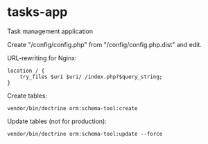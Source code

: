# tasks-app
Task management application

Create "/config/config.php" from "/config/config.php.dist" and edit.

URL-rewriting for Nginx:
~~~
location / {
    try_files $uri $uri/ /index.php?$query_string;
}
~~~

Create tables:
~~~
vendor/bin/doctrine orm:schema-tool:create
~~~

Update tables (not for production):
~~~
vendor/bin/doctrine orm:schema-tool:update --force
~~~
